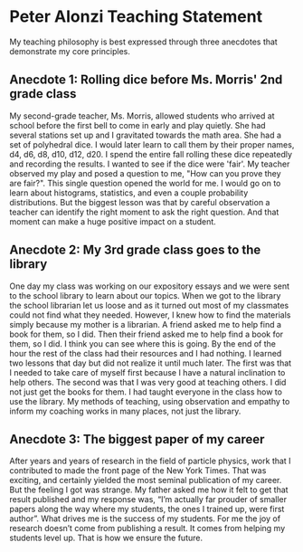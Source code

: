 # Peter Alonzi Teaching Statement
My teaching philosophy is best expressed through three anecdotes that demonstrate my core principles.

## Anecdote 1: Rolling dice before Ms. Morris' 2nd grade class
My second-grade teacher, Ms. Morris, allowed students who arrived at school before the first bell to come in early and play quietly. She had several stations set up and I gravitated towards the math area. She had a set of polyhedral dice. I would later learn to call them by their proper names, d4, d6, d8, d10, d12, d20. I spend the entire fall rolling these dice repeatedly and recording the results. I wanted to see if the dice were 'fair'. My teacher observed my play and posed a question to me, "How can you prove they are fair?". This single question opened the world for me. I would go on to learn about histograms, statistics, and even a couple probability distributions. But the biggest lesson was that by careful observation a teacher can identify the right moment to ask the right question. And that moment can make a huge positive impact on a student.

## Anecdote 2: My 3rd grade class goes to the library
One day my class was working on our expository essays and we were sent to the school library to learn about our topics. When we got to the library the school librarian let us loose and as it turned out most of my classmates could not find what they needed. However, I knew how to find the materials simply because my mother is a librarian. A friend asked me to help find a book for them, so I did. Then their friend asked me to help find a book for them, so I did. I think you can see where this is going. By the end of the hour the rest of the class had their resources and I had nothing. I learned two lessons that day but did not realize it until much later. The first was that I needed to take care of myself first because I have a natural inclination to help others. The second was that I was very good at teaching others. I did not just get the books for them. I had taught everyone in the class how to use the library. My methods of teaching, using observation and empathy to inform my coaching works in many places, not just the library.

## Anecdote 3: The biggest paper of my career
After years and years of research in the field of particle physics, work that I contributed to made the front page of the New York Times. That was exciting, and certainly yielded the most seminal publication of my career. But the feeling I got was strange. My father asked me how it felt to get that result published and my response was, “I’m actually far prouder of smaller papers along the way where my students, the ones I trained up, were first author”. What drives me is the success of my students. For me the joy of research doesn’t come from publishing a result. It comes from helping my students level up. That is how we ensure the future.
